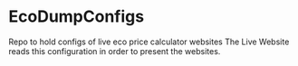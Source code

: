 # EcoDumpConfigs
Repo to hold configs of live eco price calculator websites
The Live Website reads this configuration in order to present the websites.